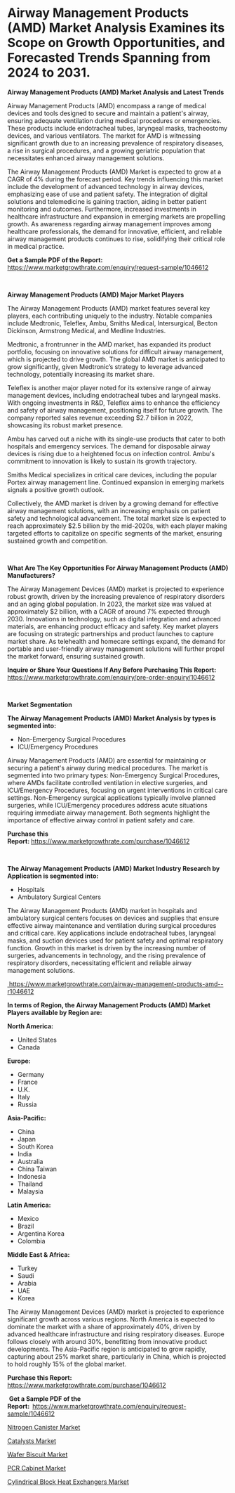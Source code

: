<p><h1>Airway Management Products (AMD) Market Analysis Examines its Scope on Growth Opportunities, and Forecasted Trends Spanning from 2024 to 2031.</h1></p><p><strong>Airway Management Products (AMD) Market Analysis and Latest Trends</strong></p>
<p><p>Airway Management Products (AMD) encompass a range of medical devices and tools designed to secure and maintain a patient's airway, ensuring adequate ventilation during medical procedures or emergencies. These products include endotracheal tubes, laryngeal masks, tracheostomy devices, and various ventilators. The market for AMD is witnessing significant growth due to an increasing prevalence of respiratory diseases, a rise in surgical procedures, and a growing geriatric population that necessitates enhanced airway management solutions.</p><p>The Airway Management Products (AMD) Market is expected to grow at a CAGR of 4% during the forecast period. Key trends influencing this market include the development of advanced technology in airway devices, emphasizing ease of use and patient safety. The integration of digital solutions and telemedicine is gaining traction, aiding in better patient monitoring and outcomes. Furthermore, increased investments in healthcare infrastructure and expansion in emerging markets are propelling growth. As awareness regarding airway management improves among healthcare professionals, the demand for innovative, efficient, and reliable airway management products continues to rise, solidifying their critical role in medical practice.</p></p>
<p><strong>Get a Sample PDF of the Report:&nbsp;</strong> <a href="https://www.marketgrowthrate.com/enquiry/request-sample/1046612">https://www.marketgrowthrate.com/enquiry/request-sample/1046612</a></p>
<p>&nbsp;</p>
<p><strong>Airway Management Products (AMD) Major Market Players</strong></p>
<p><p>The Airway Management Products (AMD) market features several key players, each contributing uniquely to the industry. Notable companies include Medtronic, Teleflex, Ambu, Smiths Medical, Intersurgical, Becton Dickinson, Armstrong Medical, and Medline Industries.</p><p>Medtronic, a frontrunner in the AMD market, has expanded its product portfolio, focusing on innovative solutions for difficult airway management, which is projected to drive growth. The global AMD market is anticipated to grow significantly, given Medtronic’s strategy to leverage advanced technology, potentially increasing its market share.</p><p>Teleflex is another major player noted for its extensive range of airway management devices, including endotracheal tubes and laryngeal masks. With ongoing investments in R&D, Teleflex aims to enhance the efficiency and safety of airway management, positioning itself for future growth. The company reported sales revenue exceeding $2.7 billion in 2022, showcasing its robust market presence.</p><p>Ambu has carved out a niche with its single-use products that cater to both hospitals and emergency services. The demand for disposable airway devices is rising due to a heightened focus on infection control. Ambu's commitment to innovation is likely to sustain its growth trajectory.</p><p>Smiths Medical specializes in critical care devices, including the popular Portex airway management line. Continued expansion in emerging markets signals a positive growth outlook. </p><p>Collectively, the AMD market is driven by a growing demand for effective airway management solutions, with an increasing emphasis on patient safety and technological advancement. The total market size is expected to reach approximately $2.5 billion by the mid-2020s, with each player making targeted efforts to capitalize on specific segments of the market, ensuring sustained growth and competition.</p></p>
<p>&nbsp;</p>
<p><strong>What Are The Key Opportunities For Airway Management Products (AMD) Manufacturers?</strong></p>
<p><p>The Airway Management Devices (AMD) market is projected to experience robust growth, driven by the increasing prevalence of respiratory disorders and an aging global population. In 2023, the market size was valued at approximately $2 billion, with a CAGR of around 7% expected through 2030. Innovations in technology, such as digital integration and advanced materials, are enhancing product efficacy and safety. Key market players are focusing on strategic partnerships and product launches to capture market share. As telehealth and homecare settings expand, the demand for portable and user-friendly airway management solutions will further propel the market forward, ensuring sustained growth.</p></p>
<p><strong>Inquire or Share Your Questions If Any Before Purchasing This Report:</strong> <a href="https://www.marketgrowthrate.com/enquiry/pre-order-enquiry/1046612">https://www.marketgrowthrate.com/enquiry/pre-order-enquiry/1046612</a></p>
<p>&nbsp;</p>
<p><strong>Market Segmentation</strong></p>
<p><strong>The Airway Management Products (AMD) Market Analysis by types is segmented into:</strong></p>
<p><ul><li>Non-Emergency Surgical Procedures</li><li>ICU/Emergency Procedures</li></ul></p>
<p><p>Airway Management Products (AMD) are essential for maintaining or securing a patient's airway during medical procedures. The market is segmented into two primary types: Non-Emergency Surgical Procedures, where AMDs facilitate controlled ventilation in elective surgeries, and ICU/Emergency Procedures, focusing on urgent interventions in critical care settings. Non-Emergency surgical applications typically involve planned surgeries, while ICU/Emergency procedures address acute situations requiring immediate airway management. Both segments highlight the importance of effective airway control in patient safety and care.</p></p>
<p><strong>Purchase this Report:&nbsp;</strong><a href="https://www.marketgrowthrate.com/purchase/1046612">https://www.marketgrowthrate.com/purchase/1046612</a></p>
<p>&nbsp;</p>
<p><strong>The Airway Management Products (AMD) Market Industry Research by Application is segmented into:</strong></p>
<p><ul><li>Hospitals</li><li>Ambulatory Surgical Centers</li></ul></p>
<p><p>The Airway Management Products (AMD) market in hospitals and ambulatory surgical centers focuses on devices and supplies that ensure effective airway maintenance and ventilation during surgical procedures and critical care. Key applications include endotracheal tubes, laryngeal masks, and suction devices used for patient safety and optimal respiratory function. Growth in this market is driven by the increasing number of surgeries, advancements in technology, and the rising prevalence of respiratory disorders, necessitating efficient and reliable airway management solutions.</p></p>
<p><a href="https://www.marketgrowthrate.com/airway-management-products-amd--r1046612">&nbsp;https://www.marketgrowthrate.com/airway-management-products-amd--r1046612</a></p>
<p><strong>In terms of Region, the Airway Management Products (AMD) Market Players available by Region are:</strong></p>
<p>
    <p> <strong> North America: </strong>
        <ul>
            <li>United States</li>
            <li>Canada</li>
        </ul>
        </p> 
    <p> <strong> Europe: </strong>
        <ul>
            <li>Germany</li>
            <li>France</li>
            <li>U.K.</li>
            <li>Italy</li>
            <li>Russia</li>
        </ul>
        </p> 
    <p> <strong> Asia-Pacific: </strong>
        <ul>
            <li>China</li>
            <li>Japan</li>
            <li>South Korea</li>
            <li>India</li>
            <li>Australia</li>
            <li>China Taiwan</li>
            <li>Indonesia</li>
            <li>Thailand</li>
            <li>Malaysia</li>
        </ul>
        </p> 
    <p> <strong> Latin America: </strong>
        <ul>
            <li>Mexico</li>
            <li>Brazil</li>
            <li>Argentina Korea</li>
            <li>Colombia</li>
        </ul>
        </p> 
    <p> <strong> Middle East & Africa: </strong>
        <ul>
            <li>Turkey</li>
            <li>Saudi</li>
            <li>Arabia</li>
            <li>UAE</li>
            <li>Korea</li>
        </ul>
    </p>
    </p>
<p><p>The Airway Management Devices (AMD) market is projected to experience significant growth across various regions. North America is expected to dominate the market with a share of approximately 40%, driven by advanced healthcare infrastructure and rising respiratory diseases. Europe follows closely with around 30%, benefitting from innovative product developments. The Asia-Pacific region is anticipated to grow rapidly, capturing about 25% market share, particularly in China, which is projected to hold roughly 15% of the global market.</p></p>
<p><strong>Purchase this Report: </strong><a href="https://www.marketgrowthrate.com/purchase/1046612">https://www.marketgrowthrate.com/purchase/1046612</a></p>
<p>&nbsp;<strong>Get a Sample PDF of the Report:&nbsp;&nbsp;</strong><a href="https://www.marketgrowthrate.com/enquiry/request-sample/1046612">https://www.marketgrowthrate.com/enquiry/request-sample/1046612</a></p>
<p><strong></strong></p>
<p><p><a href="https://www.linkedin.com/pulse/how-regions-adapting-nitrogen-canister-market-global-trends-xkvec">Nitrogen Canister Market</a></p><p><a href="https://github.com/AshikRahman991/Market-Research-Report-List-1/blob/main/catalysts-market.md">Catalysts Market</a></p><p><a href="https://github.com/HobertDavis43/Market-Research-Report-List-1/blob/main/wafer-biscuit-market.md">Wafer Biscuit Market</a></p><p><a href="https://www.linkedin.com/pulse/market-trends-global-pcr-cabinet-forecast-analysis-2024-vmbhc">PCR Cabinet Market</a></p><p><a href="https://issuu.com/reportprime-2/docs/cylindrical-block-heat-exchangers-m_77020960a8b09d">Cylindrical Block Heat Exchangers Market</a></p></p>